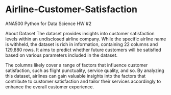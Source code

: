 # Airline-Customer-Satisfaction
ANA500 Python for Data Science HW #2



About Dataset
The dataset provides insights into customer satisfaction levels within an undisclosed airline company. While the specific airline name is withheld, the dataset is rich in information, containing 22 columns and 129,880 rows. It aims to predict whether future customers will be satisfied based on various parameters included in the dataset.

The columns likely cover a range of factors that influence customer satisfaction, such as flight punctuality, service quality, and so. By analyzing this dataset, airlines can gain valuable insights into the factors that contribute to customer satisfaction and tailor their services accordingly to enhance the overall customer experience.
